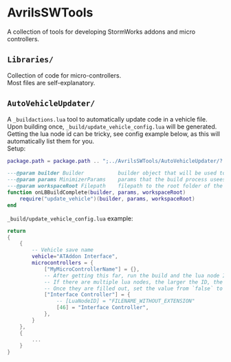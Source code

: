 # AvrilsSWTools
A collection of tools for developing StormWorks addons and micro controllers.  

## `Libraries/`
Collection of code for micro-controllers.  
Most files are self-explanatory.  


## `AutoVehicleUpdater/`
A `_buildactions.lua` tool to automatically update code in a vehicle file.  
Upon building once, `_build/update_vehicle_config.lua` will be generated.  
Getting the lua node id can be tricky, see config example below, as this will automatically list them for you.  
Setup:  
```lua
package.path = package.path .. ";../AvrilsSWTools/AutoVehicleUpdater/?.lua"

---@param builder Builder           builder object that will be used to build each file
---@param params MinimizerParams    params that the build process usees to control minification settings
---@param workspaceRoot Filepath    filepath to the root folder of the project
function onLBBuildComplete(builder, params, workspaceRoot)
    require("update_vehicle")(builder, params, workspaceRoot)
end
```
`_build/update_vehicle_config.lua` example:  
```lua
return
{
	{
		-- Vehicle save name
		vehicle="ATAddon Interface",
		microcontrollers = {
			["MyMicroControllerName"] = {},
			-- After getting this far, run the build and the lua node IDs will fill out for you.
			-- If there are multiple lua nodes, the larger the ID, the new later they were placed.
			-- Once they are filled out, set the value from `false` to a string, being the filename without the `.lua` extension.
			["Interface Controller"] = {
				-- [LuaNodeID] = "FILENAME_WITHOUT_EXTENSION"
				[46] = "Interface Controller",
			},
		}
	},
	{
		...
	}
}
```
